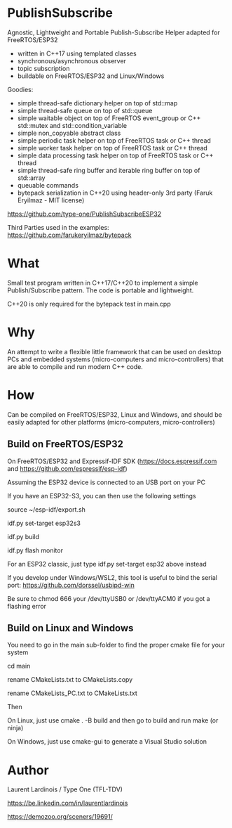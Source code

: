 # PublishSubscribe

Agnostic, Lightweight and Portable Publish-Subscribe Helper adapted for FreeRTOS/ESP32
- written in C++17 using templated classes
- synchronous/asynchronous observer
- topic subscription
- buildable on FreeRTOS/ESP32 and Linux/Windows

Goodies:
- simple thread-safe dictionary helper on top of std::map
- simple thread-safe queue on top of std::queue
- simple waitable object on top of FreeRTOS event_group or C++ std::mutex and std::condition_variable
- simple non_copyable abstract class
- simple periodic task helper on top of FreeRTOS task or C++ thread
- simple worker task helper on top of FreeRTOS task or C++ thread
- simple data processing task helper on top of FreeRTOS task or C++ thread
- simple thread-safe ring buffer and iterable ring buffer on top of std::array
- queuable commands
- bytepack serialization in C++20 using header-only 3rd party (Faruk Eryilmaz - MIT license)

https://github.com/type-one/PublishSubscribeESP32

Third Parties used in the examples:
https://github.com/farukeryilmaz/bytepack

# What

Small test program written in C++17/C++20 to implement a simple Publish/Subscribe pattern. 
The code is portable and lightweight.

C++20 is only required for the bytepack test in main.cpp

# Why

An attempt to write a flexible little framework that can be used on desktop PCs and embedded systems
(micro-computers and micro-controllers) that are able to compile and run modern C++ code.

# How

Can be compiled on FreeRTOS/ESP32, Linux and Windows, and should be easily
adapted for other platforms (micro-computers, micro-controllers)

## Build on FreeRTOS/ESP32

On FreeRTOS/ESP32 and Expressif-IDF SDK (https://docs.espressif.com and https://github.com/espressif/esp-idf)

Assuming the ESP32 device is connected to an USB port on your PC

If you have an ESP32-S3, you can then use the following settings

source ~/esp-idf/export.sh

idf.py set-target esp32s3

idf.py build

idf.py flash monitor

For an ESP32 classic, just type idf.py set-target esp32 above instead 

If you develop under Windows/WSL2, this tool is useful to bind the serial port:
https://github.com/dorssel/usbipd-win

Be sure to chmod 666 your /dev/ttyUSB0 or /dev/ttyACM0 if you got a flashing error 

## Build on Linux and Windows

You need to go in the main sub-folder to find the proper cmake file for your system

cd main

rename CMakeLists.txt to CMakeLists.copy 

rename CMakeLists_PC.txt to CMakeLists.txt

Then 

On Linux, just use cmake . -B build  and then go to build and run make (or ninja)

On Windows, just use cmake-gui to generate a Visual Studio solution

# Author

Laurent Lardinois / Type One (TFL-TDV)

https://be.linkedin.com/in/laurentlardinois

https://demozoo.org/sceners/19691/
